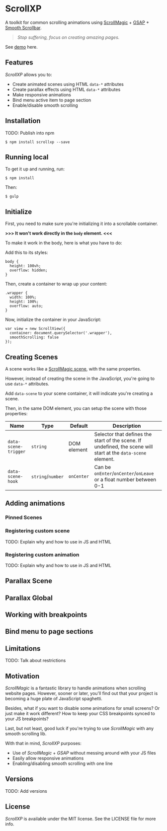 # ScrollXP

A toolkit for common scrolling animations using [ScrollMagic](http://scrollmagic.io/) + [GSAP](https://greensock.com/) + [Smooth Scrollbar](https://idiotwu.github.io/smooth-scrollbar/).

> *Stop suffering, focus on creating amazing pages.*

See [demo](https://weareferal.github.io/scrollxp/) here.

## Features

*ScrollXP* allows you to:

- Create animated scenes using HTML `data-*` attributes
- Create parallax effects using HTML `data-*` attributes
- Make responsive animations
- Bind menu active item to page section
- Enable/disable smooth scrolling

## Installation

TODO: Publish into npm
```
$ npm install scrollxp --save
```

## Running local

To get it up and running, run:

```
$ npm install
```

Then:

```
$ gulp
```

## Initialize

First, you need to make sure you're initializing it into a scrollable container.

**>>> It won't work directly in the `body` element. <<<**

To make it work in the body, here is what you have to do:

Add this to its styles:

```
body {
  height: 100vh;
  overflow: hidden;
}
```

Then, create a container to wrap up your content:

```
.wrapper {
  width: 100%;
  height: 100%;
  overflow: auto;
}
```

Now, initialize the container in your JavaScript:

```
var view = new ScrollView({
  container: document.querySelector('.wrapper'),
  smoothScrolling: false
});
```

## Creating Scenes

A scene works like a [ScrollMagic scene](https://scrollmagic.io/docs/ScrollMagic.Scene.html), with the same properties.

However, instead of creating the scene in the JavaScript, you're going to use `data-*` attributes.

Add `data-scene` to your scene container, it will indicate you're creating a scene.

Then, in the same DOM element, you can setup the scene with those properties:

| Name               | Type            | Default    | Description |
|--------------------|-----------------|------------|-------------|
|`data-scene-trigger`|`string`         |DOM element | Selector that defines the start of the scene. If undefined, the scene will start at the `data-scene` element.
|`data-scene-hook`   |`string`/`number`|`onCenter`| Can be `onEnter`/`onCenter`/`onLeave` or a float number between 0-1

## Adding animations



### Pinned Scenes

### Registering custom scene

TODO: Explain why and how to use in JS and HTML

### Registering custom animation

TODO: Explain why and how to use in JS and HTML

## Parallax Scene

## Parallax Global

## Working with breakpoints

## Bind menu to page sections

## Limitations

TODO: Talk about restrictions

## Motivation

*ScrollMagic* is a fantastic library to handle animations when scrolling website pages. However, sooner or later, you'll find out that your project is becoming a huge plate of JavaScript spaghetti.

Besides, what if you want to disable some animations for small screens? Or just make it work different? How to keep your CSS breakpoints synced to your JS breakpoints?

Last, but not least, good luck if you're trying to use *ScrollMagic* with any smooth scrolling lib.

With that in mind, *ScrollXP* purposes:
- Use of *ScrollMagic* + *GSAP* without messing around with your JS files
- Easily allow responsive animations
- Enabling/disabling smooth scrolling with one line

## Versions

TODO: Add versions

## License

*ScrollXP* is available under the MIT license. See the LICENSE file for more info.
